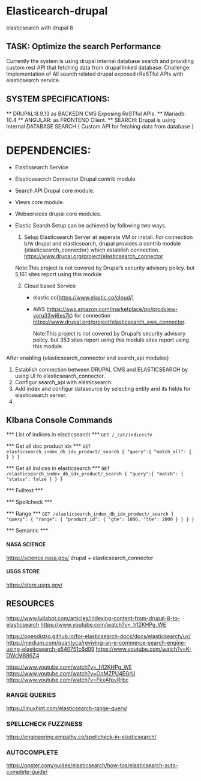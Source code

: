 # Elasticearch-drupal
elasticsearch with drupal 8


## TASK: Optimize the search Performance

Currently the system is using drupal internal database search and providing custom rest API that fetching data from drupal linked database.
Challenge: Implementation of All search related drupal exposed rReSTful APIs with elasticsearch service.

## SYSTEM SPECIFICATIONS:

** DRUPAL:8.9.13 as BACKEDN CMS Exposing ReSTful APIs.
** Mariadb: 10.4
** ANGULAR:        as FRONTEND Client.
** SEARCH: Drupal is using Internal DATABASE SEARCH { Custom API for fetching data from database }

# DEPENDENCIES:
  * Elastissearch Service
  * Elasticseacrch Connector Drupal contrib module
  * Search API Drupal core module.
  * Views core module.
  * Webservices drupal core modules.

* Elastic Search Setup can be achieved by following two ways.

    1. Setup Elasticsearch Server at seperate VM  or install. For connection b/w drupal and elasticsearch, drupal provides a contrib module {elasticsearch_connector} which establish connection. https://www.drupal.org/project/elasticsearch_connector

    Note:This project is not covered by Drupal’s security advisory policy.
    but 5,161 sites report using this module

   2. Cloud based Service
      * elastic.co[https://www.elastic.co/cloud/]

      * AWS (https://aws.amazon.com/marketplace/pp/prodview-voru33wi6xs7k)
        for connection https://www.drupal.org/project/elasticsearch_aws_connector.

        Note:This project is not covered by Drupal’s security advisory policy.
    but 353 sites report using this module sites report using this module.

After enabling {elasticsearch_connector and search_api modules}

1. Establish connection between DRUPAL CMS and ELASTICSEARCH by using UI fo elasticsearch_connector.
2. Configur search_api with elasticsearch.
3. Add index and configur datasource by selecting  entity and its fields for elasticsearch server.
4.

## KIbana Console Commands

*** List of indices in elasticsearch ***
`GET /_cat/indices?v`

*** Get all doc product idx ***
``GET elasticsearch_index_db_idx_product/_search
{
  "query":{
    "match_all": {
    }
  }
}``

*** Get all indices in elasticsearch ***
``GET /elasticsearch_index_db_idx_product/_search
{
  "query":{
    "match": {
      "status": false
    }
  }
} ``

*** Fulltext ***

*** Spellcheck ***

*** Range ***
``GET /elasticsearch_index_db_idx_product/_search
{
  "query": {
    "range": {
      "product_id": {
        "gte": 1000,
        "lte": 2000
        }
      }
    }
  }``

*** Semantic ***



#### NASA SCIENCE
https://science.nasa.gov/
drupal + elasticsearch_connector

#### USGS STORE
https://store.usgs.gov/

## RESOURCES

https://www.lullabot.com/articles/indexing-content-from-drupal-8-to-elasticsearch
https://www.youtube.com/watch?v=_h12KHPg_WE

https://opendistro.github.io/for-elasticsearch-docs/docs/elasticsearch/ux/
https://medium.com/quantyca/reviving-an-e-commerce-search-engine-using-elasticsearch-e540751c6d99
https://www.youtube.com/watch?v=K-DWcM886Z4

https://www.youtube.com/watch?v=_h12KHPg_WE
https://www.youtube.com/watch?v=OoMZPU4EGrU
https://www.youtube.com/watch?v=FkxAfpvRrbc

### RANGE QUERIES
https://linuxhint.com/elasticsearch-range-query/

### SPELLCHECK FUZZINESS
  https://engineering.empathy.co/spellcheck-in-elasticsearch/

### AUTOCOMPLETE
  https://opster.com/guides/elasticsearch/how-tos/elasticsearch-auto-complete-guide/